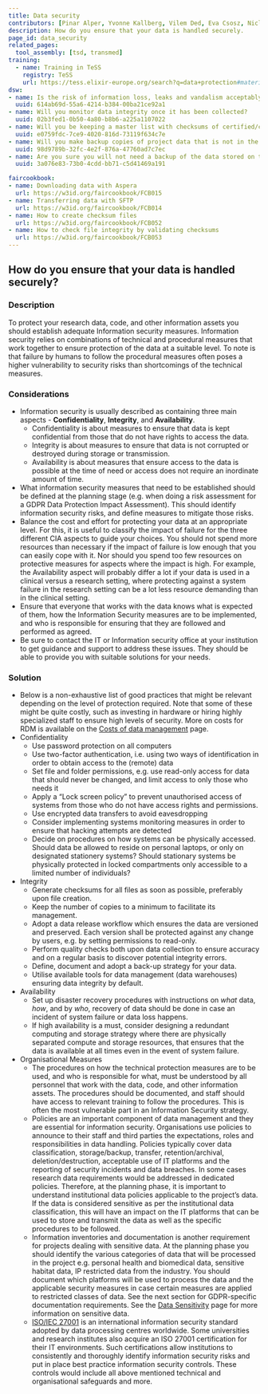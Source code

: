 ```yaml
---
title: Data security
contributors: [Pinar Alper, Yvonne Kallberg, Vilem Ded, Eva Csosz, Niclas Jareborg]
description: How do you ensure that your data is handled securely.
page_id: data_security
related_pages: 
  tool_assembly: [tsd, transmed]
training:
  - name: Training in TeSS
    registry: TeSS
    url: https://tess.elixir-europe.org/search?q=data+protection#materials
dsw:
- name: Is the risk of information loss, leaks and vandalism acceptably low?
  uuid: 614ab69d-55a6-4214-b384-00ba21ce92a1
- name: Will you monitor data integrity once it has been collected?
  uuid: 02b3fed1-0b50-4a80-b8b6-a225a1107022
- name: Will you be keeping a master list with checksums of certified/correct/canonical/verified data?
  uuid: e0759fdc-7ce9-4020-816d-73119f634c7e
- name: Will you make backup copies of project data that is not in the work space?
  uuid: 98d9789b-32fc-4e2f-876a-47760ad7c7ec  
- name: Are you sure you will not need a backup of the data stored on the scratch file systems (any scratch you use)?
  uuid: 3a076e83-73b0-4cdd-bb71-c5d41469a191

faircookbook:
- name: Downloading data with Aspera
  url: https://w3id.org/faircookbook/FCB015
- name: Transferring data with SFTP
  url: https://w3id.org/faircookbook/FCB014
- name: How to create checksum files
  url: https://w3id.org/faircookbook/FCB052
- name: How to check file integrity by validating checksums
  url: https://w3id.org/faircookbook/FCB053
---
```


## How do you ensure that your data is handled securely?

### Description

To protect your research data, code, and other information assets you should establish adequate Information security measures. Information security relies on combinations of technical and procedural measures that work together to ensure protection of the data at a suitable level. To note is that failure by humans to follow the procedural measures often poses a higher vulnerability to security risks than shortcomings of the technical measures. 

### Considerations

* Information security is usually described as containing three main aspects - **Confidentiality**, **Integrity**, and **Availability**.
  * Confidentiality is about measures to ensure that data is kept confidential from those that do not have rights to access the data.
  * Integrity is about measures to ensure that data is not corrupted or destroyed during storage or transmission.
  * Availability is about measures that ensure access to the data is possible at the time of need or access does not require an inordinate amount of time.
* What information security measures that need to be established should be defined at the planning stage (e.g. when doing a risk assessment for a GDPR Data Protection Impact Assessment). This should identify information security risks, and define measures to mitigate those risks. 
* Balance the cost and effort for protecting your data at an appropriate level. For this, it is useful to classify the impact of failure for the three different CIA aspects to guide your choices. You should not spend more resources than necessary if the impact of failure is low enough that you can easily cope with it. Nor should you spend too few resources on protective measures for aspects where the impact is high. For example, the Availability aspect will probably differ a lot if your data is used in a clinical versus a research setting, where protecting against a system failure in the research setting can be a lot less resource demanding than in the clinical setting.
* Ensure that everyone that works with the data knows what is expected of them, how the Information Security measures are to be implemented, and who is responsible for ensuring that they are followed and performed as agreed.
* Be sure to contact the IT or Information security office at your institution to get guidance and support to address these issues. They should be able to provide you with suitable solutions for your needs.

### Solution

* Below is a non-exhaustive list of good practices that might be relevant depending on the level of protection required. Note that some of these might be quite costly, such as investing in hardware or hiring highly specialized staff to ensure high levels of security. More on costs for RDM is available on the [Costs of data management](/costs_data_management) page.
* Confidentiality
  * Use password protection on all computers
  * Use two-factor authentication, i.e. using two ways of identification in order to obtain access to the (remote) data
  * Set file and folder permissions, e.g. use read-only access for data that should never be changed, and limit access to only those who needs it
  * Apply a “Lock screen policy” to prevent unauthorised access of systems from those who do not have access rights and permissions.
  * Use encrypted data transfers to avoid eavesdropping
  * Consider implementing systems monitoring measures in order to ensure that hacking attempts are detected
  * Decide on procedures on how systems can be physically accessed. Should data be allowed to reside on personal laptops, or only on designated stationery systems? Should stationary systems be physically protected in locked compartments only accessible to a limited number of individuals?
* Integrity
  * Generate checksums for all files as soon as possible, preferably upon file creation.
  * Keep the number of copies to a minimum to facilitate its management.
  * Adopt a data release workflow which ensures the data are versioned and preserved. Each version shall be protected against any change by users, e.g. by setting permissions to read-only.    
  * Perform quality checks both upon data collection to ensure accuracy and on a regular basis to discover potential integrity errors.
  * Define, document and adopt a back-up strategy for your data.
  * Utilise available tools for data management (data warehouses) ensuring data integrity by default.
* Availability
  * Set up disaster recovery procedures with instructions on *what* data, *how*, and by *who*, recovery of data should be done in case an incident of system failure or data loss happens.
  * If high availability is a must, consider designing a redundant computing and storage strategy where there are physically separated compute and storage resources, that ensures that the data is available at all times even in the event of system failure.
* Organisational Measures
  * The procedures on how the technical protection measures are to be used, and who is responsible for what, must be understood by all personnel that work with the data, code, and other information assets. The procedures should be documented, and staff should have access to relevant training to follow the procedures. This is often the most vulnerable part in an Information Security strategy.
  * Policies are an important component of data management and they are essential for information security. Organisations use policies to announce to their staff and third parties the expectations, roles and responsibilities in data handling. Policies typically cover data classification, storage/backup, transfer, retention/archival, deletion/destruction, acceptable use of IT platforms and the reporting of security incidents and data breaches. In some cases research data requirements would be addressed in dedicated policies. Therefore, at the planning phase, it is important to understand institutional data policies applicable to the project’s data. If the data is considered sensitive as per the institutional data classification, this will have an impact on the IT platforms that can be used to store and transmit the data as well as the specific procedures to be followed.
  * Information inventories and documentation is another requirement for projects dealing with sensitive data. At the planning phase you should identify the various categories of data that will be processed in the project e.g. personal health and biomedical data, sensitive habitat data, IP restricted data from the industry. You should document which platforms will be used to process the data and the applicable security measures in case certain measures are applied to restricted classes of data. See the next section for GDPR-specific documentation requirements. See the [Data Sensitivity](/sensitive_data) page for more information on sensitive data.
  * [ISO/IEC 27001](https://en.wikipedia.org/wiki/ISO/IEC_27001) is an international information security standard adopted by data processing centres worldwide. Some universities and research institutes also acquire an ISO 27001 certification for their IT environments. Such certifications allow institutions to consistently and thoroughly identify information security risks and put in place best practice information security controls. These controls would include all above mentioned technical and organisational safeguards and more.
